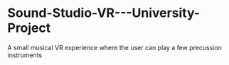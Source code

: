 # Sound-Studio-VR---University-Project
A small musical VR experience where the user can play a few precussion instruments
